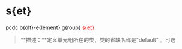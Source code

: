 # s{et}
pcdc b{olt}-e{lement} g{roup} <span style='color: red;'>s{et}</span>
> **描述：**定义单元组所在的类，类的省缺名称是"default"
。可选

